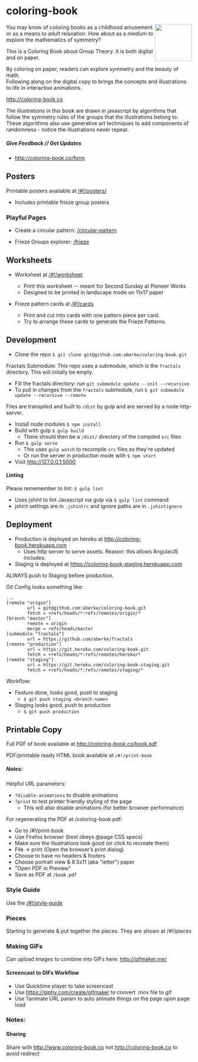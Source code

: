 # coloring-book

<img width=100 align="right" src="http://www.coloring-book.co/assets/img/arrow-head-curve.mov.gif">

You may know of coloring books as a childhood amusement or as a means to adult relaxation. How about as a medium to explore the mathematics of symmetry?

This is a Coloring Book about Group Theory.  It is both digital and on paper.

By coloring on paper, readers can explore symmetry and the beauty of math.  
Following along on the digital copy to brings the concepts and illustrations to life in interactive animations.

http://coloring-book.co


The illustrations in this book are drawn in javascript by algorithms that follow the symmetry rules of the groups that the illustrations belong to. These algorithms also use generative art techniques to add components of randomness - notice the illustrations never repeat.


##### Give Feedback // Get Updates

- http://coloring-book.co/form



## Posters

Printable posters available at <a href="http://www.coloring-book.co/#!/posters/">/#!/posters/</a>
- Includes printable frieze group posters


### Playful Pages

- Create a circular pattern: [/circular-pattern](http://www.coloring-book.co/circular-pattern)

- Frieze Groups explorer: [/frieze](http://www.coloring-book.co/frieze)


## Worksheets

- Worksheet at <a href="http://www.coloring-book.co/#!/worksheet">/#!/worksheet</a>
	- Print this worksheet -- meant for Second Sunday at Pioneer Works
	- Designed to be printed in landscape mode on 11x17 paper
	
- Frieze pattern cards at <a href="http://www.coloring-book.co/#!/cards/">/#!/cards</a>
	- Print and cut into cards with one pattern piece per card.
	- Try to arrange these cards to generate the Frieze Patterns.



## Development

- Clone the repo `$ git clone git@github.com:aberke/coloring-book.git`

Fractals Submodule:
This repo uses a submodule, which is the `fractals` directory.  This will initally be empty.
- Fill the fractals directory: run `git submodule update --init --recursive`
- To pull in changes from the `fractals` submodule, run `$ git submodule update --recursive --remote`

Files are transpiled and built to `/dist` by gulp and are served by a node http-server.

- Install node modules `$ npm install`
- Build with gulp `$ gulp build`
	- There should then be a `/dist/` directory of the compiled `src` files
- Run `$ gulp serve`
	- This uses `gulp watch` to recompile `src` files as they're updated
	- Or run the server in production mode with `$ npm start`
- Visit http://127.0.0.1:5000


#### Linting

Please rememember to lint: `$ gulp lint`

- Uses jshint to lint Javascript via gulp via `$ gulp lint` command
- jshint settings are in `.jshintrc` and ignore paths are in `.jshintignore`


## Deployment

- Production is deployed on heroku at http://coloring-book.herokuapp.com
	- Uses http server to serve assets.  Reason: this allows AngularJS includes.
- Staging is deployed at https://coloring-book-staging.herokuapp.com

ALWAYS push to Staging before production.

Git Config looks something like:
```
...
[remote "origin"]
        url = git@github.com:aberke/coloring-book.git
        fetch = +refs/heads/*:refs/remotes/origin/*
[branch "master"]
        remote = origin
        merge = refs/heads/master
[submodule "fractals"]
        url = https://github.com/aberke/fractals
[remote "production"]
        url = https://git.heroku.com/coloring-book.git
        fetch = +refs/heads/*:refs/remotes/heroku/*
[remote "staging"]
        url = https://git.heroku.com/coloring-book-staging.git
        fetch = +refs/heads/*:refs/remotes/staging/*
```
Workflow:

- Feature done, looks good, push to staging
	- `$ git push staging <branch-name>`
- Staging looks good, push to production
	- `$ git push production`


## Printable Copy

Full PDF of book available at http://coloring-book.co/book.pdf

PDF/printable ready HTML book available at `/#!/print-book`


##### Notes:

Helpful URL parameters:

- `?disable-animations` to disable animations
- `?print` to test printer friendly styling of the page
	- This will also disable animations (for better browser performance)

For regenerating the PDF at /coloring-book.pdf:
- Go to /#!/print-book
- Use Firefox browser (best obeys @page CSS specs)
- Make sure the illustrations look good (or click to recreate them)
- File -> print (Open the browser’s print dialog)
- Choose to have no headers & footers
- Choose portrait view & 8.5x11 (aka "letter") paper
- "Open PDF in Preview"
- Save as PDF at `/book.pdf`


### Style Guide

Use the [/#!/style-guide](http://www.coloring-book.co/#!/style-guide)


### Pieces

Starting to generate & put together the pieces.  They are shown at /#!/pieces


### Making GIFs

Can upload images to combine into GIFs here: http://gifmaker.me/

#### Screencast to GIFs Workflow

- Use Quicktime player to take screencast
- Use https://giphy.com/create/gifmaker to convert .mov file to gif
- Use ?animate URL param to auto animate things on the page upon page load


### Notes:

#### Sharing

Share with http://www.coloring-book.co not http://coloring-book.co to avoid redirect

